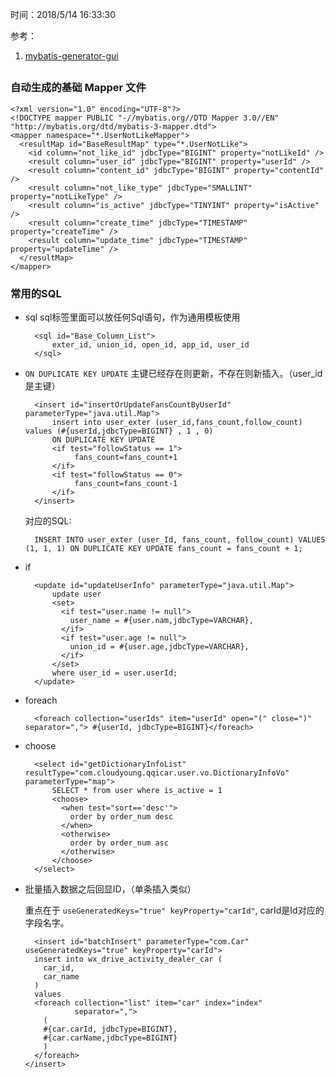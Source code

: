 时间：2018/5/14 16:33:30   

参考：  

1. [mybatis-generator-gui](https://github.com/zouzg/mybatis-generator-gui)

##    
### 自动生成的基础 Mapper 文件   

	<?xml version="1.0" encoding="UTF-8"?>
	<!DOCTYPE mapper PUBLIC "-//mybatis.org//DTD Mapper 3.0//EN" "http://mybatis.org/dtd/mybatis-3-mapper.dtd">
	<mapper namespace="*.UserNotLikeMapper">
	  <resultMap id="BaseResultMap" type="*.UserNotLike">
	    <id column="not_like_id" jdbcType="BIGINT" property="notLikeId" />
	    <result column="user_id" jdbcType="BIGINT" property="userId" />
	    <result column="content_id" jdbcType="BIGINT" property="contentId" />
	    <result column="not_like_type" jdbcType="SMALLINT" property="notLikeType" />
	    <result column="is_active" jdbcType="TINYINT" property="isActive" />
	    <result column="create_time" jdbcType="TIMESTAMP" property="createTime" />
	    <result column="update_time" jdbcType="TIMESTAMP" property="updateTime" />
	  </resultMap>
	</mapper>

### 常用的SQL

* sql sql标签里面可以放任何Sql语句，作为通用模板使用

		<sql id="Base_Column_List">
		    exter_id, union_id, open_id, app_id, user_id
		</sql>

* `ON DUPLICATE KEY UPDATE` 主键已经存在则更新，不存在则新插入。（user_id 是主键）

		<insert id="insertOrUpdateFansCountByUserId" parameterType="java.util.Map">
	        insert into user_exter (user_id,fans_count,follow_count) values (#{userId,jdbcType=BIGINT} , 1 , 0)
	        ON DUPLICATE KEY UPDATE
	        <if test="followStatus == 1">
	             fans_count=fans_count+1
	        </if>
	        <if test="followStatus == 0">
	             fans_count=fans_count-1
	        </if>
	    </insert>
	
	对应的SQL: 

		INSERT INTO user_exter (user_Id, fans_count, follow_count) VALUES (1, 1, 1) ON DUPLICATE KEY UPDATE fans_count = fans_count + 1;
* if

		<update id="updateUserInfo" parameterType="java.util.Map">
		    update user
		    <set>
		      <if test="user.name != null">
		        user_name = #{user.nam,jdbcType=VARCHAR},
		      </if>
		      <if test="user.age != null">
		        union_id = #{user.age,jdbcType=VARCHAR},
		      </if>
		    </set>
		    where user_id = user.userId;
		</update>

* foreach 

		<foreach collection="userIds" item="userId" open="(" close=")" separator=","> #{userId, jdbcType=BIGINT}</foreach>

* choose

		<select id="getDictionaryInfoList" resultType="com.cloudyoung.qqicar.user.vo.DictionaryInfoVo" parameterType="map">
		    SELECT * from user where is_active = 1
		    <choose>
		      <when test="sort=='desc'">
		        order by order_num desc
		      </when>
		      <otherwise>
		        order by order_num asc
		      </otherwise>
		    </choose>
		</select> 

* 批量插入数据之后回显ID，（单条插入类似）

	重点在于 `useGeneratedKeys="true" keyProperty="carId"`, carId是Id对应的字段名字。


		<insert id="batchInsert" parameterType="com.Car" useGeneratedKeys="true" keyProperty="carId">
	    insert into wx_drive_activity_dealer_car (
	      car_id,
	      car_name
	    )
	    values
	    <foreach collection="list" item="car" index="index"
	             separator=",">
	      (
	      #{car.carId, jdbcType=BIGINT},
	      #{car.carName,jdbcType=BIGINT}
	      )
	    </foreach>
	  </insert>


